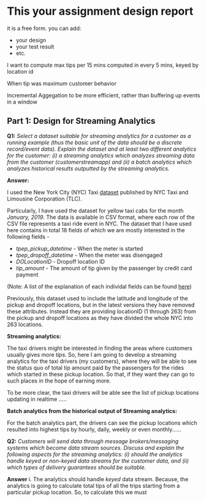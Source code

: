 # This your assignment design report

it is a free form. you can add:

* your design
* your test result
* etc.


I want to compute max tips per 15 mins computed in every 5 mins, keyed by location id

When tip was maximum customer behavior



Incremental Aggegation to be more efficient, rather than buffering up events in a window

## Part 1: Design for Streaming Analytics


**Q1:** *Select a dataset suitable for streaming analytics for a customer as a running example (thus the basic unit of the data should be a discrete record/event data). Explain the dataset and at least two different analytics for the customer: (i) a streaming analytics which analyzes streaming data from the customer (customerstreamapp) and (ii) a batch analytics which analyzes historical results outputted by the streaming analytics.* 

**Answer:** 

I used the New York City (NYC) Taxi [dataset](https://www1.nyc.gov/site/tlc/about/tlc-trip-record-data.page) published by NYC Taxi and Limousine Corporation (TLC). 

Particularly, I have used the dataset for yellow taxi cabs for the month *January, 2019*. The data is available in CSV format, where each row of the CSV file represents a taxi ride event in NYC. 
The dataset that I have used here contains in total 18 fields of which we are mostly interested in the following fields - 

* *tpep_pickup_datetime* - When the meter is started
* *tpep_dropoff_datetime* - When the meter was disengaged
* *DOLocationID* - Dropoff location ID
* *tip_amount* - The amount of tip given by the passenger by credit card payment

(Note: A list of the explanation of each individal fields can be found [here](https://data.cityofnewyork.us/api/views/t29m-gskq/files/89042b9b-8280-4339-bda2-d68f428a7499?download=true&filename=data_dictionary_trip_records_yellow.pdf))

Previously, this dataset used to include the latitude and longitude of the pickup and dropoff locations, but in the latest versions they have removed these attributes. Instead they are providing locationID (1 through 263) from the pickup and dropoff locations as they have divided the whole NYC into 263 locations.

**Streaming analytics:**

The taxi drivers might be interested in finding the areas where customers usually gives more *tips*. So, here I am going to develop a streaming analytics for the taxi drivers (my customers), where they will be able to see the status quo of total tip amount paid by the passengers for the rides which started in these pickup location. So that, if they want they can go to such places in the hope of earning more. 

To be more clear, the taxi drivers will be able see the list of pickup locations updating in realtime .....

**Batch analytics from the historical output of Streaming analytics:**

For the batch analytics part, the drivers can see the pickup locations which resulted into highest tips by hourly, daily, weekly or even monthly......



**Q2:** *Customers will send data through message brokers/messaging systems which become data stream sources. Discuss and explain the following aspects for the streaming analytics: (i) should the analytics handle keyed or non-keyed data streams for the customer data, and (ii) which types of delivery guarantees should be suitable.*

**Answer** 
i. The analytics should handle *keyed* data stream. Because, the analytics is going to calculate total tips of all the trips starting from a particular pickup location. So, to calculate this we must  




    






